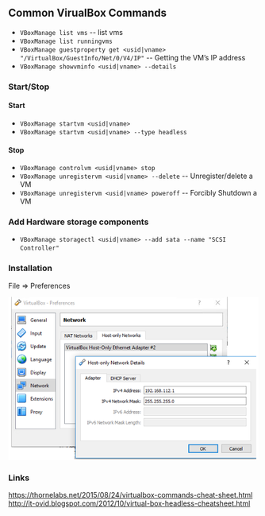 

## Common VirualBox Commands

- `VBoxManage list vms` -- list vms
- `VBoxManage list runningvms` 
- `VBoxManage guestproperty get <usid|vname> "/VirtualBox/GuestInfo/Net/0/V4/IP"`  -- Getting the VM’s IP address
- `VBoxManage showvminfo <usid|vname> --details`

### Start/Stop

#### Start
- `VBoxManage startvm <usid|vname>` 
- `VBoxManage startvm <usid|vname> --type headless` 

#### Stop
- `VBoxManage controlvm <usid|vname> stop` 
- `VBoxManage unregistervm <usid|vname> --delete` -- Unregister/delete a VM
- `VBoxManage unregistervm <usid|vname> poweroff` -- Forcibly Shutdown a VM


###  Add Hardware storage components
- `VBoxManage storagectl <usid|vname> --add sata --name "SCSI Controller"`


### Installation

File => Preferences       

![Host Only Network](Host-Only.png)


### Links

https://thornelabs.net/2015/08/24/virtualbox-commands-cheat-sheet.html      
http://it-ovid.blogspot.com/2012/10/virtual-box-headless-cheatsheet.html



